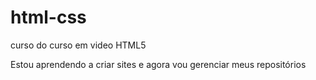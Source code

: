 # html-css
curso do curso em video HTML5

Estou aprendendo a criar sites e agora vou gerenciar meus repositórios

<a href:>